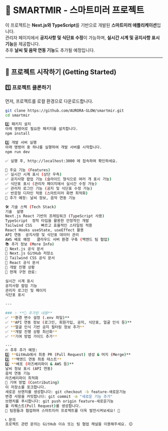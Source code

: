 # 📌 SMARTMIR - 스마트미러 프로젝트

이 프로젝트는 **Next.js와 TypeScript**를 기반으로 개발된 **스마트미러 애플리케이션**입니다.  
관리자 페이지에서 **공지사항 및 식단표 수정**이 가능하며, **실시간 시계 및 공지사항 표시 기능**을 제공합니다.  
추후 **날씨 및 음악 연동 기능**도 추가될 예정입니다.  

---

## 🚀 **프로젝트 시작하기 (Getting Started)**

### **1️⃣ 프로젝트 클론하기**
먼저, 프로젝트를 로컬 환경으로 다운로드합니다.
```bash
git clone https://github.com/AURORA-GLOW/smartmir.git
cd smartmir

2️⃣ 패키지 설치
아래 명령어로 필요한 패키지를 설치합니다.
npm install

3️⃣ 개발 서버 실행
아래 명령어 중 하나를 실행하여 개발 서버를 시작합니다.
npm run dev

✅ 실행 후, http://localhost:3000 에 접속하여 확인하세요.

🎯 주요 기능 (Features)
✅ 실시간 시계 표시 (상단 우측)
✅ 공지사항 팝업 기능 (슬라이드 형식으로 여러 개 표시 가능)
✅ 식단표 표시 (관리자 페이지에서 실시간 수정 가능)
✅ 관리자 로그인 기능 (공지 및 식단표 수정 가능)
✅ 반응형 디자인 적용 (스마트미러 화면 최적화)
🚀 추가 예정: 날씨 정보, 음악 연동 기능

🛠️ 기술 스택 (Tech Stack)
기술	설명
Next.js	React 기반의 프레임워크 (TypeScript 사용)
TypeScript	정적 타입을 활용한 안정적인 개발
Tailwind CSS	빠르고 효율적인 스타일링 적용
React Hooks	useState, useEffect 활용
API 연동	공지사항 및 식단표 데이터 관리
AWS 배포 예정	클라우드 서버 환경 구축 (백엔드 팀 협업)
📚 추가 정보 (More Info)
🔗 Next.js 공식 문서
🔗 Next.js GitHub 저장소
🔗 Tailwind CSS 공식 문서
🔗 React 공식 문서
📌 개발 진행 상황
🚀 현재 구현 완료:

실시간 시계 표시
공지사항 팝업 기능
관리자 로그인 및 페이지
식단표 표시

---

### ✨ **🔹 추가된 내용**
✅ **환경 변수 설정 (.env 파일)**  
✅ **API 연동 정보 (로그인, 회원가입, 공지, 식단표, 얼굴 인식 등)**  
✅ **얼굴 인식 기반 공지 필터링 정보 추가**  
✅ **개발 진행 상황 최신화**  
✅ **기여 방법 가이드 추가**  

---
🔥 추후 추가 예정:
2️⃣ **GitHub에서 최종 PR (Pull Request) 생성 & 머지 (Merge)**  
3️⃣ **백엔드 연동 최종 테스트**  
4️⃣ **배포 (라즈베리파이 & AWS 등)**  
날씨 정보 표시 (API 연동)
음악 연동 기능
라즈베리파이 최적화
📝 기여 방법 (Contributing)
이 저장소를 포크합니다.
새로운 브랜치를 생성합니다: git checkout -b feature-새로운기능
변경 사항을 커밋합니다: git commit -m "새로운 기능 추가"
브랜치를 푸시합니다: git push origin feature-새로운기능
풀 리퀘스트(Pull Request)를 생성합니다.
🎯 팀원들과 협업하여 스마트미러 프로젝트를 더욱 발전시켜보세요! 🚀

📞 문의
프로젝트 관련 문의는 GitHub 이슈 또는 팀 협업 채널을 이용해주세요. 😊